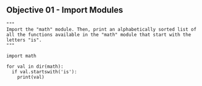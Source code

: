 #

## Objective 01 - Import Modules

```
"""
Import the "math" module. Then, print an alphabetically sorted list of all the functions available in the "math" module that start with the letters "is".
"""

import math

for val in dir(math):
  if val.startswith('is'):
    print(val)
```
 
